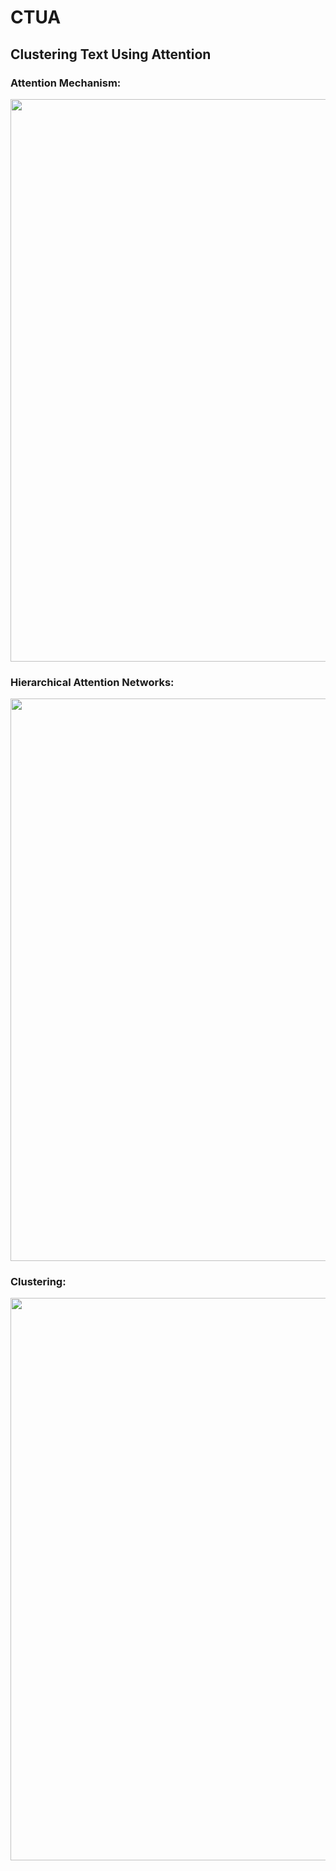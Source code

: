 # CTUA
## Clustering Text Using Attention

### Attention Mechanism:
<kbd><img src="https://miro.medium.com/max/2204/1*ABkaR2glZNP6oh08oY4l-Q.png" width = 900></kbd>

### Hierarchical Attention Networks:
<kbd><img src="https://miro.medium.com/max/852/1*28XVtq2lOjOmZhcSgu1NmQ.png" width = 900></kbd>

### Clustering:
<kbd><img src="https://d1m75rqqgidzqn.cloudfront.net/wp-data/2020/01/17162345/clustering-algorithms-in-Machine-Learning.jpg" width = 900></kbd>
